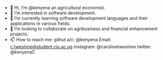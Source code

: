 - 👋 Hi, I’m @kenyena an agricultural economist.
- 👀 I’m interested in software development.
- 🌱 I’m currently learning software development languages and their applications in various fields.
- 💞️ I’m looking to collaborate on agribusiness and financial enhancement projects.
- 📫 How to reach me: 
githut a/c: @kenyena
Email: c.twesiime@student.ciu.ac.ug
instagram: @carolinetwesiime
twitter: @kenyenaC


<!---
kenyena/kenyena is a ✨ special ✨ repository because its `README.md` (this file) appears on your GitHub profile.
You can click the Preview link to take a look at your changes.
--->
